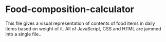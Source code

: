 # Food-composition-calculator
This file gives a visual representation of contents of food items in daily items based on weight of it. All of JavaScript, CSS and HTML are jammed into a single file..
